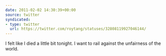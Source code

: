 ```yaml
---
date: 2011-02-02 14:30:39+00:00
source: twitter
syndicated:
- type: twitter
  url: https://twitter.com/roytang/statuses/32808119927046144/
---
```


I felt like I died a little bit tonight. I want to rail against the unfairness of the world.